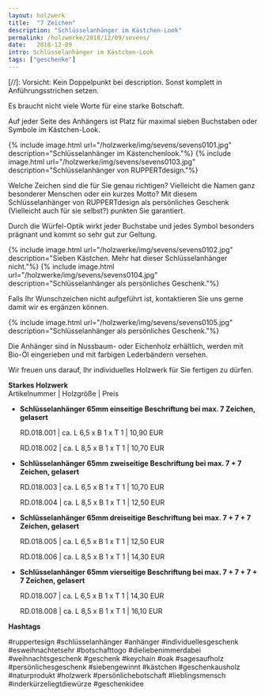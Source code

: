 ```yaml
---
layout: holzwerk
title:  "7 Zeichen"
description: "Schlüsselanhänger im Kästchen-Look"
permalink: /holzwerke/2018/12/09/sevens/
date:   2018-12-09
intro: Schlüsselanhänger im Kästchen-Look
tags: ["geschenke"]
---
```



[//]: Vorsicht: Kein Doppelpunkt bei description. Sonst komplett in Anführungsstrichen setzen.


Es braucht nicht viele Worte für eine starke Botschaft. 

Auf jeder Seite des Anhängers ist Platz für maximal sieben Buchstaben oder Symbole im Kästchen-Look.


{% include image.html url="/holzwerke/img/sevens/sevens0101.jpg" description="Schlüsselanhänger im Kästenchenlook."%}
{% include image.html url="/holzwerke/img/sevens/sevens0103.jpg" description="Schlüsselanhänger von RUPPERTdesign."%}

Welche Zeichen sind die für Sie genau richtigen? Vielleicht die Namen ganz besonderer Menschen oder ein kurzes Motto? Mit diesem Schlüsselanhänger von RUPPERTdesign als persönliches Geschenk (Vielleicht auch für sie selbst?) punkten Sie garantiert.

Durch die Würfel-Optik wirkt jeder Buchstabe und jedes Symbol besonders prägnant und kommt so sehr gut zur Geltung.


{% include image.html url="/holzwerke/img/sevens/sevens0102.jpg" description="Sieben Kästchen. Mehr hat dieser Schlüsselanhänger nicht."%}
{% include image.html url="/holzwerke/img/sevens/sevens0104.jpg" description="Schlüsselanhänger als persönliches Geschenk."%}

Falls Ihr Wunschzeichen nicht aufgeführt ist, kontaktieren Sie uns gerne damit wir es ergänzen können.

{% include image.html url="/holzwerke/img/sevens/sevens0105.jpg" description="Schlüsselanhänger als persönliches Geschenk."%}



Die Anhänger sind in Nussbaum- oder Eichenholz erhältlich, werden mit Bio-Öl eingerieben und mit farbigen Lederbändern versehen.

Wir freuen uns darauf, Ihr individuelles Holzwerk für Sie fertigen zu dürfen.

**Starkes Holzwerk**   
Artikelnummer \|  Holzgröße \| Preis

* **Schlüsselanhänger 65mm einseitige Beschriftung bei max. 7 Zeichen, gelasert**

	RD.018.001  \| 	ca. L 6,5 x B 1 x T 1  \| 10,90 EUR
	
	RD.018.002  \| 	ca. L 8,5 x B 1 x T 1  \| 10,70 EUR

* **Schlüsselanhänger 65mm zweiseitige Beschriftung bei max. 7 + 7 Zeichen, gelasert**

	RD.018.003  \| 	ca. L 6,5 x B 1 x T 1  \| 10,70 EUR
	
	RD.018.004  \| 	ca. L 8,5 x B 1 x T 1  \| 12,50 EUR

* **Schlüsselanhänger 65mm dreiseitige Beschriftung bei max. 7 + 7 + 7 Zeichen, gelasert**

	RD.018.005  \| 	ca. L 6,5 x B 1 x T 1  \| 12,50 EUR
	
	RD.018.006  \| 	ca. L 8,5 x B 1 x T 1  \| 14,30 EUR

* **Schlüsselanhänger 65mm vierseitige Beschriftung bei max. 7 + 7 + 7 + 7 Zeichen, gelasert**	  

	RD.018.007  \| 	ca. L 6,5 x B 1 x T 1  \| 14,30 EUR
	
	RD.018.008  \| 	ca. L 8,5 x B 1 x T 1  \| 16,10 EUR



**Hashtags**

#ruppertesign
#schlüsselanhänger
#anhänger
#individuellesgeschenk
#esweihnachtetsehr
#botschafttogo
#dieliebenimmerdabei
#weihnachtsgeschenk
#geschenk
#keychain
#oak
#sagesaufholz
#persönlichesgeschenk
#siebengewinnt
#kästchen
#geschenkausholz
#naturprodukt
#holzwerk
#persönlichebotschaft
#lieblingsmensch
#inderkürzeliegtdiewürze
#geschenkidee

